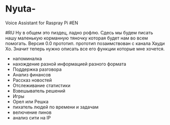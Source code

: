 # Nyuta-
Voice Assistant for Raspray Pi 
#EN

#RU
Ну в общем это пиздец, ладно рофлю. Сдесь мы будем писать нашу маленькую корманную тяночку которая будет нам во всем помогать. Версия 0.0 прототип. прототип позаимствован с канала
Хауди Хо. Значит теперь нужно описать все его функции которые мне хочется.

- напоминалка
- нахождение разной информацией разного формата
- Поддержка разговора
- Анализ финансов 
- Рассказ новостей 
- Отслеживание статистики
- Взвешыватель решений
- Игры 
- Орел или Решка 
- пихатель людей по времени и задачам
- велючение пинов
- анализ сити на IP

